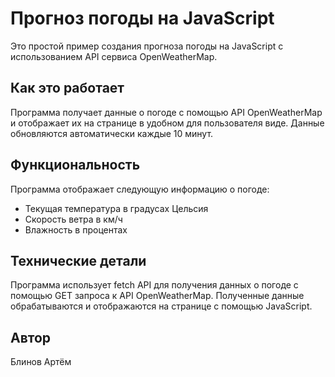 # Прогноз погоды на JavaScript
Это простой пример создания прогноза погоды на JavaScript с использованием API сервиса OpenWeatherMap.

## Как это работает
Программа получает данные о погоде с помощью API OpenWeatherMap и отображает их на странице в удобном для пользователя виде. Данные обновляются автоматически каждые 10 минут.

## Функциональность
Программа отображает следующую информацию о погоде:
- Текущая температура в градусах Цельсия
- Скорость ветра в км/ч
- Влажность в процентах

## Технические детали
Программа использует fetch API для получения данных о погоде с помощью GET запроса к API OpenWeatherMap. Полученные данные обрабатываются и отображаются на странице с помощью JavaScript.

## Автор
Блинов Артём
